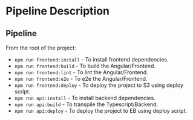 # Pipeline Description

## Pipeline

From the root of the project:

- `npm run frontend:install` - To install frontend dependencies.
- `npm run frontend:build` - To build the Angular/Frontend.
- `npm run frontend:lint` - To lint the Angular/Frontend.
- `npm run frontend:e2e` - To e2e the Angular/Frontend.
- `npm run frontend:deploy` - To deploy the project to S3 using deploy script.
- `npm run api:install` - To install backend dependencies.
- `npm run api:build` - To transpile the Typescript/Backend.
- `npm run api:deploy` - To deploy the project to EB using deploy script.
